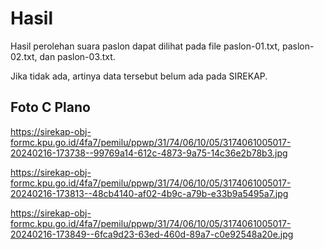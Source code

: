 # Hasil

Hasil perolehan suara paslon dapat dilihat pada file paslon-01.txt, paslon-02.txt, dan paslon-03.txt.

Jika tidak ada, artinya data tersebut belum ada pada SIREKAP.

## Foto C Plano

https://sirekap-obj-formc.kpu.go.id/4fa7/pemilu/ppwp/31/74/06/10/05/3174061005017-20240216-173738--99769a14-612c-4873-9a75-14c36e2b78b3.jpg

https://sirekap-obj-formc.kpu.go.id/4fa7/pemilu/ppwp/31/74/06/10/05/3174061005017-20240216-173813--48cb4140-af02-4b9c-a79b-e33b9a5495a7.jpg

https://sirekap-obj-formc.kpu.go.id/4fa7/pemilu/ppwp/31/74/06/10/05/3174061005017-20240216-173849--6fca9d23-63ed-460d-89a7-c0e92548a20e.jpg
